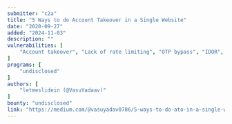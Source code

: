 ```yaml
---
submitter: "c2a"
title: "5 Ways to do Account Takeover in a Single Website"
date: "2020-09-27"
added: "2024-11-03"
description: ""
vulnerabilities: [
    "Account takeover", "Lack of rate limiting", "OTP bypass", "IDOR", "OAuth", "JWT"
]
programs: [
    "undisclosed"
]
authors: [
    "letmeslidein (@VasuYadaav)"
]
bounty: "undisclosed"
link: "https://medium.com/@vasuyadav0786/5-ways-to-do-ato-in-a-single-website-cfe7e5da987e"
---
```




